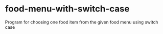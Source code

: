 # food-menu-with-switch-case
Program for choosing one food item from the given food menu using switch case
